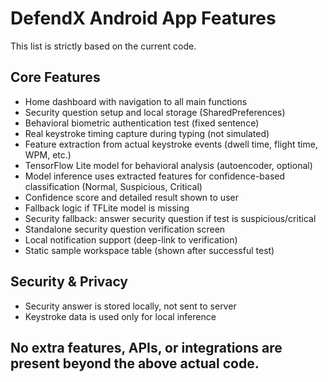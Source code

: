 # DefendX Android App Features

This list is strictly based on the current code.

## Core Features
- Home dashboard with navigation to all main functions
- Security question setup and local storage (SharedPreferences)
- Behavioral biometric authentication test (fixed sentence)
- Real keystroke timing capture during typing (not simulated)
- Feature extraction from actual keystroke events (dwell time, flight time, WPM, etc.)
- TensorFlow Lite model for behavioral analysis (autoencoder, optional)
- Model inference uses extracted features for confidence-based classification (Normal, Suspicious, Critical)
- Confidence score and detailed result shown to user
- Fallback logic if TFLite model is missing
- Security fallback: answer security question if test is suspicious/critical
- Standalone security question verification screen
- Local notification support (deep-link to verification)
- Static sample workspace table (shown after successful test)

## Security & Privacy
- Security answer is stored locally, not sent to server
- Keystroke data is used only for local inference

## No extra features, APIs, or integrations are present beyond the above actual code.